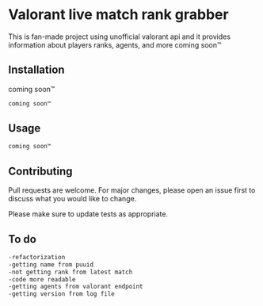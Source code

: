 # Valorant live match rank grabber

This is fan-made project using unofficial valorant api and it provides information about players ranks, agents, and more coming soon™

## Installation
coming soon™
```bash
coming soon™
```

## Usage

```python
coming soon™
```

## Contributing
Pull requests are welcome. For major changes, please open an issue first to discuss what you would like to change.

Please make sure to update tests as appropriate.

## To do
```markdown
-refactorization
-getting name from puuid
-not getting rank from latest match
-code more readable
-getting agents from valorant endpoint
-getting version from log file
```

